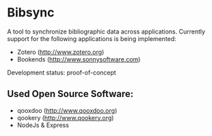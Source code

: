 Bibsync
=======

A tool to synchronize bibliographic data across applications. Currently support
for the following applications is being implemented:

- Zotero (http://www.zotero.org)
- Bookends (http://www.sonnysoftware.com)

Development status: proof-of-concept

Used Open Source Software:
--------------------------
- qooxdoo (http://www.qooxdoo.org)
- qookery (http://www.qookery.org)
- NodeJs & Express
